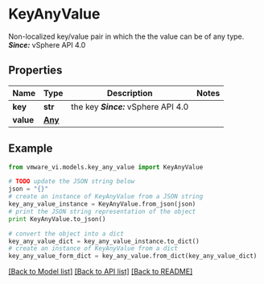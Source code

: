 # KeyAnyValue

Non-localized key/value pair in which the the value can be of any type.  ***Since:*** vSphere API 4.0 

## Properties
Name | Type | Description | Notes
------------ | ------------- | ------------- | -------------
**key** | **str** | the key  ***Since:*** vSphere API 4.0  | 
**value** | [**Any**](Any.md) |  | 

## Example

```python
from vmware_vi.models.key_any_value import KeyAnyValue

# TODO update the JSON string below
json = "{}"
# create an instance of KeyAnyValue from a JSON string
key_any_value_instance = KeyAnyValue.from_json(json)
# print the JSON string representation of the object
print KeyAnyValue.to_json()

# convert the object into a dict
key_any_value_dict = key_any_value_instance.to_dict()
# create an instance of KeyAnyValue from a dict
key_any_value_form_dict = key_any_value.from_dict(key_any_value_dict)
```
[[Back to Model list]](../README.md#documentation-for-models) [[Back to API list]](../README.md#documentation-for-api-endpoints) [[Back to README]](../README.md)


